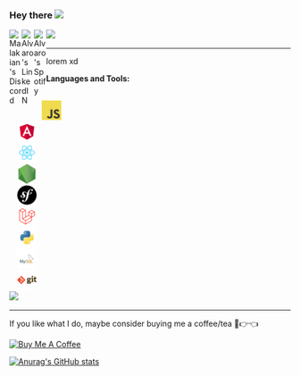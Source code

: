 ### Hey there <img src="https://media.giphy.com/media/hvRJCLFzcasrR4ia7z/giphy.gif" width="25px">
<a href="https://discord.gg/Qq6pcHYj2x">
  <img align="left" alt="Malakian's Discord" width="22px" src="https://raw.githubusercontent.com/peterthehan/peterthehan/master/assets/discord.svg" />
</a>
<a href="https://www.linkedin.com/in/%C3%A1lvaro-arpal-708620130/">
  <img align="left" alt="Alvaro's LinkedIN" width="22px" src="https://raw.githubusercontent.com/peterthehan/peterthehan/master/assets/linkedin.svg" />
</a>
<a href="https://open.spotify.com/playlist/3h0St7EYpAg5ShrU6Gbns5?si=16d41198633b4937">
  <img align="left" alt="Alvaro's Spotify" width="22px" src="https://raw.githubusercontent.com/peterthehan/peterthehan/master/assets/spotify.svg" />
</a>

![](https://visitor-badge.glitch.me/badge?page_id=Malakian96.Malakian96)

<hr>
lorem xd

**Languages and Tools:**  

<code>
  <img 
       height="35" 
       alt="JavaScript" 
       title="JavaScript" 
       src="https://raw.githubusercontent.com/github/explore/80688e429a7d4ef2fca1e82350fe8e3517d3494d/topics/javascript/javascript.png"
   ></code>

<code>
  <img 
       height="35" 
       alt="Angular" 
       title="Angular" 
       src="https://raw.githubusercontent.com/github/explore/80688e429a7d4ef2fca1e82350fe8e3517d3494d/topics/angular/angular.png"
  ></code>

<code>
  <img 
       height="35" 
       alt="React" 
       title="React"  
       src="https://raw.githubusercontent.com/github/explore/80688e429a7d4ef2fca1e82350fe8e3517d3494d/topics/react/react.png"
     ></code>
<code>
  <img 
       height="35" 
       alt="NodeJS" 
       title="NodeJS"  
       src="https://raw.githubusercontent.com/github/explore/80688e429a7d4ef2fca1e82350fe8e3517d3494d/topics/nodejs/nodejs.png"
     ></code>
<code>
  <img 
       height="35" 
       alt="Symfony" 
       title="Symfony" 
       src="https://raw.githubusercontent.com/github/explore/80688e429a7d4ef2fca1e82350fe8e3517d3494d/topics/symfony/symfony.png"
     ></code>
<code>
  <img 
       height="35" 
       alt="Laravel" 
       title="Laravel" 
       src="https://raw.githubusercontent.com/github/explore/80688e429a7d4ef2fca1e82350fe8e3517d3494d/topics/laravel/laravel.png"
   ></code>
<code>
  <img 
       height="35" 
       alt="Python" 
       title="Python" 
       src="https://raw.githubusercontent.com/github/explore/80688e429a7d4ef2fca1e82350fe8e3517d3494d/topics/python/python.png"
   ></code>
<code>
  <img 
       height="35" 
       alt="MySQL" 
       title="MySQL" 
       src="https://raw.githubusercontent.com/github/explore/80688e429a7d4ef2fca1e82350fe8e3517d3494d/topics/mysql/mysql.png"
   ></code>
<code>
  <img 
       height="35" 
       alt="Git" 
       title="Git" 
       src="https://raw.githubusercontent.com/github/explore/80688e429a7d4ef2fca1e82350fe8e3517d3494d/topics/git/git.png"
   ></code>
<br />
<img src="https://i.pinimg.com/originals/e4/26/70/e426702edf874b181aced1e2fa5c6cde.gif">
<hr>
If you like what I do, maybe consider buying me a coffee/tea 🥺👉👈
<br />

<a href="https://www.buymeacoffee.com/malakiann" target="_blank"><img src="https://cdn.buymeacoffee.com/buttons/v2/default-red.png" alt="Buy Me A Coffee" width="150" ></a>


[![Anurag's GitHub stats](https://github-readme-stats.vercel.app/api?username=Malakian96&show_icons=true&theme=gotham)](https://github.com/anuraghazra/github-readme-stats)




